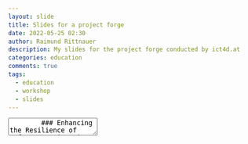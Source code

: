 ```yaml
---
layout: slide
title: Slides for a project forge
date: 2022-05-25 02:30
author: Raimund Rittnauer
description: My slides for the project forge conducted by ict4d.at
categories: education
comments: true
tags:
  - education
  - workshop
  - slides
---
```


<section data-markdown>
    <textarea data-template>
        ### Enhancing the Resilience of Software Engineering Courses
        by Implementing Continuous Education using Smartphones exemplified by rural India
        ---
        ## Slides
        are available on [rittnauer.at](http://rittnauer.at)
        ---
        ## Background
        - I need a topic for my bachelor thesis
           - teaching SE at a rural college in India
        - ~50% of the students have no laptop/PC
        - COVID-19 school closures
        - Utilization of smartphones for the software engineering course
           - Continuous Education
           - We do not have to stop
        ---
        ## Remote teaching
        - One semester, two classes
        - Teaching material optimized for smartphones
        - All activities (learning, practicing, classes) can be done on smartphones
        - [Java N-IDEs](https://play.google.com/store/apps/details?id=com.duy.compiler.javanide)
        - [Spck Code Editor](https://play.google.com/store/apps/details?id=io.spck)
        - [Khan Academy](https://www.khanacademy.org/)
        - [Sololearn](https://www.sololearn.com/)
        - [Trinket](https://trinket.io/)
        ---
        ## Challenges
        - Screen size (even less when keyboard is shown)
        - Slow typing (especially with using special characters)
        - Small projects/assignments better than large projects
        - Mobile data/connection (~ 2GB per day)
        - Personal space for learning
        - Missing classes (personal/technical issues) -> provide recordings
        - Language -> provide recordings
        ---
        ## Current situation
        - Teaching two classes at the college
           - 3rd year students
           - 4th year students (final year)
        - Each class for three hours per week
        - No school closures
        ---
        <img class="stretch" src="/assets/img/2022-05-05-one-month-teaching-in-india/we-and-rit-students.jpg">
        ---
        ## Challenges
        - Availability of personal laptops
        - ~2GB of mobile data per day
        - Availability of internet at the college
           - not available
           - slow as hell
        - No internet available at the computer lab
           - before each class I have to ask the sysadmin to enable the internet
        ---
        ## Challenges
        - Students avoid the systems in the computer lab
           - there is no internet anyways
           - systems are really slow
        - Powercuts happen regularly
        ---
        > For today I used all my internet, so I am using the hotspot of a friend.
        ---
        ## Challenges
        - Final year students focus on their final year project
        - Spontaneous events make it difficult to conduct classes regularly
           - Festivities
           - Interviews
           - Placement trainings
           - Guest talks
           - Photo shootings
           - Final year project reviews
        ---
        > Honestly I could not spend a lot of time on RIT assignments this week. This was due to a lot of work load of my college's final year project and its deadline. I could only spend few hours on my RIT assignment works.
        ---
        > I am the project lead of the final year project and feel responsible for the implementation, so I could not spend a lot of time on the RIT assignments.
        ---
        ## Challenges
        - Everything is clear, no questions
        - Students submissions show the opposite
        ---
        ## Flipped classroom approach
        - Students do not prepare for the classes
           - (their) explanation: final year projects
        - Students liked the interactive session
           - one student types
           - one student moderates
           - rest of the students think how to implement
           - there were a lot of questions
           - but it took a long time
    </textarea>
</section>
